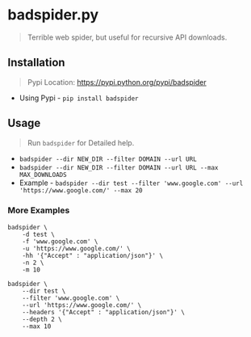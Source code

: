 # badspider.py

> Terrible web spider, but useful for recursive API downloads.

## Installation

> Pypi Location: https://pypi.python.org/pypi/badspider

- Using Pypi - `pip install badspider`

## Usage

> Run `badspider` for Detailed help.

- `badspider --dir NEW_DIR --filter DOMAIN --url URL`
- `badspider --dir NEW_DIR --filter DOMAIN --url URL --max MAX_DOWNLOADS`
- Example - `badspider --dir test --filter 'www.google.com' --url 'https://www.google.com/' --max 20`

### More Examples

```
badspider \
	-d test \
	-f 'www.google.com' \
	-u 'https://www.google.com/' \
	-hh '{"Accept" : "application/json"}' \
	-n 2 \
    -m 10
```
```
badspider \
	--dir test \
	--filter 'www.google.com' \
	--url 'https://www.google.com/' \
	--headers '{"Accept" : "application/json"}' \
	--depth 2 \
    --max 10
```
